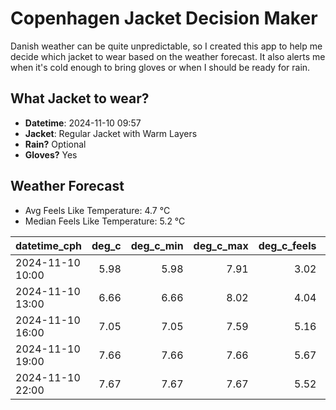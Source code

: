 
# Copenhagen Jacket Decision Maker

Danish weather can be quite unpredictable, so I created this app to help me decide which jacket to wear based on the weather forecast. 
It also alerts me when it's cold enough to bring gloves or when I should be ready for rain.

## What Jacket to wear?

- **Datetime**: 2024-11-10 09:57
- **Jacket**: Regular Jacket with Warm Layers
- **Rain?** Optional
- **Gloves?** Yes

## Weather Forecast
- Avg Feels Like Temperature: 4.7 °C
- Median Feels Like Temperature: 5.2 °C

| datetime_cph     |   deg_c |   deg_c_min |   deg_c_max |   deg_c_feels | weather   | wind   | rain   |
|:-----------------|--------:|------------:|------------:|--------------:|:----------|:-------|:-------|
| 2024-11-10 10:00 |    5.98 |        5.98 |        7.91 |          3.02 | Clouds    | Low    | None   |
| 2024-11-10 13:00 |    6.66 |        6.66 |        8.02 |          4.04 | Clouds    | Low    | None   |
| 2024-11-10 16:00 |    7.05 |        7.05 |        7.59 |          5.16 | Clouds    | Low    | None   |
| 2024-11-10 19:00 |    7.66 |        7.66 |        7.66 |          5.67 | Clouds    | Low    | None   |
| 2024-11-10 22:00 |    7.67 |        7.67 |        7.67 |          5.52 | Rain      | Low    | Low    |
        